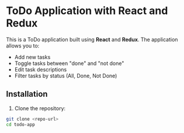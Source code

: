 # ToDo Application with React and Redux

This is a ToDo application built using **React** and **Redux**. The application allows you to:
- Add new tasks
- Toggle tasks between "done" and "not done"
- Edit task descriptions
- Filter tasks by status (All, Done, Not Done)

## Installation

1. Clone the repository:

```bash
git clone <repo-url>
cd todo-app
